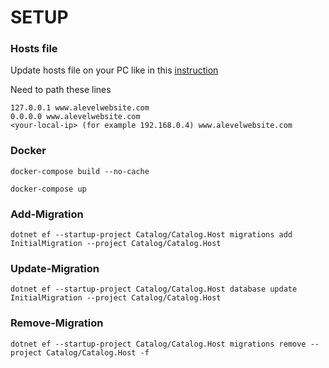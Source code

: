 # SETUP

### Hosts file

Update hosts file on your PC like in this [instruction](https://www.nublue.co.uk/guides/edit-hosts-file/#:~:text=In%20Windows%2010%20the%20hosts,%5CDrivers%5Cetc%5Chosts.)

Need to path these lines

    127.0.0.1 www.alevelwebsite.com
    0.0.0.0 www.alevelwebsite.com
    <your-local-ip> (for example 192.168.0.4) www.alevelwebsite.com

### Docker

`docker-compose build --no-cache`

`docker-compose up`

### Add-Migration

`dotnet ef --startup-project Catalog/Catalog.Host migrations add InitialMigration --project Catalog/Catalog.Host`

### Update-Migration

`dotnet ef --startup-project Catalog/Catalog.Host database update InitialMigration --project Catalog/Catalog.Host`

### Remove-Migration

`dotnet ef --startup-project Catalog/Catalog.Host migrations remove --project Catalog/Catalog.Host -f`
